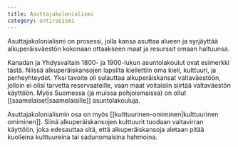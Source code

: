 ```yaml
---
title: Asuttajakolonialismi
category: antirasismi
---
```


Asuttajakolonialismi on prosessi, jolla kansa asuttaa alueen ja syrjäyttää alkuperäisväestön kokonaan ottaakseen maat ja resurssit omaan haltuunsa.

Kanadan ja Yhdysvaltain 1800- ja 1900-lukun asuntolakoulut ovat esimerkki tästä. Niissä alkuperäiskansojen lapsilta kiellettiin oma kieli, kulttuuri, ja perheyhteydet. Yksi tavoite oli sulauttaa alkuperäiskansat valtaväestöön, jolloin ei olisi tarvetta reservaateille, vaan maat voitaisiin siirtää valtaväestön käyttöön. Myös Suomessa (ja muissa pohjoismaissa) on ollut [[saamelaiset|saamelaisille]] asuntolakouluja.

Asuttajakolonialismin osa on myös [[kulttuurinen-omiminen|kulttuurinen omiminen]]. Siinä alkuperäiskansojen kulttuurit tuodaan valtavirran käyttöön, joka edesauttaa sitä, että alkuperäiskansoja aletaan pitää kuolleina kulttuureina tai sadunomaisina hahmoina.